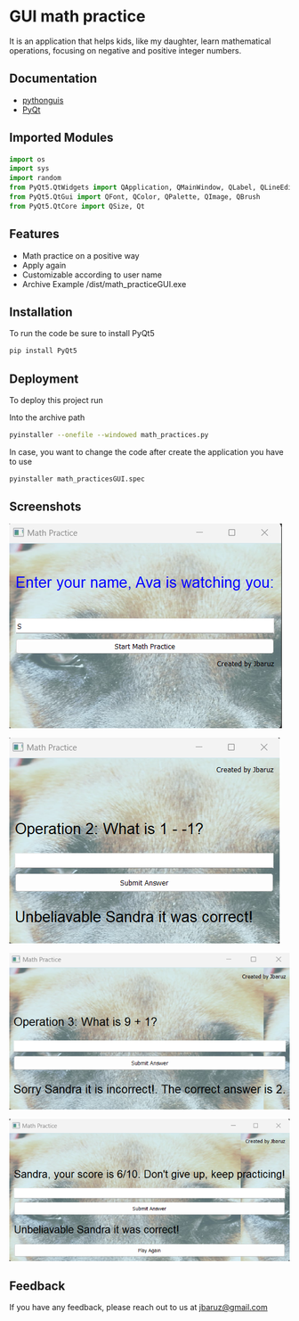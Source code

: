 
# GUI math practice

It is an application that helps kids, like my daughter, learn mathematical operations, focusing on negative and positive integer numbers.



## Documentation

 - [pythonguis](https://www.pythonguis.com/faq/adding-images-to-pyqt5-applications/)
 - [PyQt](https://wiki.python.org/moin/PyQt)


## Imported Modules

```python
import os
import sys
import random
from PyQt5.QtWidgets import QApplication, QMainWindow, QLabel, QLineEdit, QPushButton, QVBoxLayout, QWidget
from PyQt5.QtGui import QFont, QColor, QPalette, QImage, QBrush
from PyQt5.QtCore import QSize, Qt
```


## Features

- Math practice on a positive way
- Apply again
- Customizable according to user name
- Archive Example /dist/math_practiceGUI.exe


## Installation

To run the code be sure to install PyQt5

```bash
pip install PyQt5
```


## Deployment

To deploy this project run

Into the archive path
```bash
pyinstaller --onefile --windowed math_practices.py
```
In case, you want to change the code after create the application you have to use
```bash
pyinstaller math_practicesGUI.spec
```
## Screenshots

![App Screenshot 1](https://github.com/Jbaruz/mathpractice/blob/master/images/display1.png?raw=true)

![App Screenshot 2](https://github.com/Jbaruz/mathpractice/blob/master/images/display2.png?raw=true)

![App Screenshot 3](https://github.com/Jbaruz/mathpractice/blob/master/images/display3.png?raw=true)

![App Screenshot 4](https://github.com/Jbaruz/mathpractice/blob/master/images/dispplay4.png?raw=true)

## Feedback

If you have any feedback, please reach out to us at jbaruz@gmail.com

